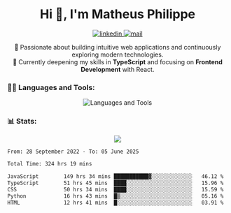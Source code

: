 
<h1 align="center">Hi 👋, I'm Matheus Philippe</h1>
<p align="center">
  <a href="https://www.linkedin.com/in/matheusphilippe-" target="_blank" rel="noopener noreferrer">
    <img alt="linkedin" src="https://img.shields.io/static/v1?label=&message=Linkedin&color=blue&logo=linkedin&style=for-the-badge" /> </a>
  <a href="mailto:matheus.philippe2002@gmail.com">
    <img alt="mail" src="https://img.shields.io/badge/Gmail-D14836?style=for-the-badge&logo=gmail&logoColor=white" /> </a>
 <p align="center">
  🚀 Passionate about building intuitive web applications and continuously exploring modern technologies.
  <br />
  🌱 Currently deepening my skills in <strong>TypeScript</strong> and focusing on <strong>Frontend Development</strong> with React.
</p>

   
</p>



<h3 align="left">🧑‍💻 Languages and Tools:</h3>

<p align="center">
  <img src="https://skillicons.dev/icons?i=ts,js,react,nodejs,express,mongodb,tailwind,vite,html,css,git,vscode,linux" alt="Languages and Tools" />

</p>

<h3 align="left"> 📊 Stats: </h3>

<p align="center">
  <img src="https://github-readme-stats.vercel.app/api/top-langs?username=mph7&show_icons=true&theme=tokyonight&hide_border=true&locale=en&langs_count=6&layout=compact" /> 



<!--START_SECTION:waka-->

```txt
From: 28 September 2022 - To: 05 June 2025

Total Time: 324 hrs 19 mins

JavaScript        149 hrs 34 mins ███████████▓░░░░░░░░░░░░░   46.12 %
TypeScript        51 hrs 45 mins  ████░░░░░░░░░░░░░░░░░░░░░   15.96 %
CSS               50 hrs 34 mins  ████░░░░░░░░░░░░░░░░░░░░░   15.59 %
Python            16 hrs 43 mins  █▒░░░░░░░░░░░░░░░░░░░░░░░   05.16 %
HTML              12 hrs 41 mins  █░░░░░░░░░░░░░░░░░░░░░░░░   03.91 %
```

<!--END_SECTION:waka-->
</p>
